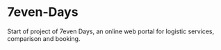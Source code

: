 # 7even-Days
Start of project of 7even Days, an online web portal for logistic services, comparison and booking.
